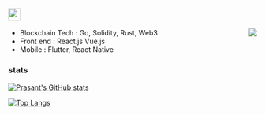 ### <img src="https://media.giphy.com/media/hvRJCLFzcasrR4ia7z/giphy.gif" width="25px">
<img src="https://cdn.discordapp.com/emojis/843572666015416340.gif?v=1" align="right">

  - Blockchain Tech : Go, Solidity, Rust, Web3 <br/>
  - Front end : React.js Vue.js <br/>
  - Mobile : Flutter, React Native

### stats
[![Prasant's GitHub stats](https://github-readme-stats.vercel.app/api?username=MetaBoy8&show_icons=true&theme=radical)](https://github.com/MetaBoy8/github-readme-stats)

[![Top Langs](https://github-readme-stats.vercel.app/api/top-langs/?username=MetaBoy8&layout=compact&show_icons=true&theme=radical)](https://github.com/MetaBoy8/github-readme-stats)
